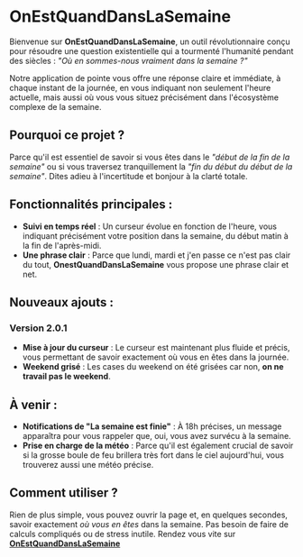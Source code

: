 # OnEstQuandDansLaSemaine

Bienvenue sur **OnEstQuandDansLaSemaine**, un outil révolutionnaire conçu pour résoudre une question existentielle qui a tourmenté l'humanité pendant des siècles : *"Où en sommes-nous vraiment dans la semaine ?"*

Notre application de pointe vous offre une réponse claire et immédiate, à chaque instant de la journée, en vous indiquant non seulement l'heure actuelle, mais aussi où vous vous situez précisément dans l'écosystème complexe de la semaine.

## Pourquoi ce projet ?
Parce qu'il est essentiel de savoir si vous êtes dans le *"début de la fin de la semaine"* ou si vous traversez tranquillement la *"fin du début du début de la semaine"*. Dites adieu à l'incertitude et bonjour à la clarté totale.

## Fonctionnalités principales :
- **Suivi en temps réel** : Un curseur évolue en fonction de l'heure, vous indiquant précisément votre position dans la semaine, du début matin à la fin de l'après-midi.
- **Une phrase clair** : Parce que lundi, mardi et j'en passe ce n'est pas clair du tout, **OnestQuandDansLaSemaine** vous propose une phrase clair et net.


## Nouveaux ajouts :
### Version 2.0.1
- **Mise à jour du curseur** : Le curseur est maintenant plus fluide et précis, vous permettant de savoir exactement où vous en êtes dans la journée.
- **Weekend grisé** : Les cases du weekend on été grisées car non, **on ne travail pas le weekend**.

## À venir :
- **Notifications de "La semaine est finie"** : À 18h précises, un message apparaîtra pour vous rappeler que, oui, vous avez survécu à la semaine.
- **Prise en charge de la météo** : Parce qu'il est également crucial de savoir si la grosse boule de feu brillera très fort dans le ciel aujourd'hui, vous trouverez aussi une météo précise.

## Comment utiliser ?
Rien de plus simple, vous pouvez ouvrir la page et, en quelques secondes, savoir exactement *où vous en êtes* dans la semaine. Pas besoin de faire de calculs compliqués ou de stress inutile. Rendez vous vite sur **[OnEstQuandDansLaSemaine](https://bledet.github.io/onestquanddanslasemaine/)**
